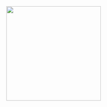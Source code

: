 <img src="https://github.com/thabresh-s/Data-Science/blob/main/AWS/AWS%20GIF.gif" width="250" height="250"/>
